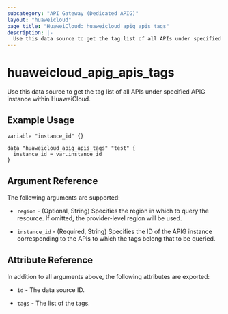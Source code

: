 ```yaml
---
subcategory: "API Gateway (Dedicated APIG)"
layout: "huaweicloud"
page_title: "HuaweiCloud: huaweicloud_apig_apis_tags"
description: |-
  Use this data source to get the tag list of all APIs under specified APIG instance within HuaweiCloud.
---
```


# huaweicloud_apig_apis_tags

Use this data source to get the tag list of all APIs under specified APIG instance within HuaweiCloud.

## Example Usage

```hcl
variable "instance_id" {}

data "huaweicloud_apig_apis_tags" "test" {
  instance_id = var.instance_id
}
```

## Argument Reference

The following arguments are supported:

* `region` - (Optional, String) Specifies the region in which to query the resource.
  If omitted, the provider-level region will be used.

* `instance_id` - (Required, String) Specifies the ID of the APIG instance corresponding to the APIs to which the tags
  belong that to be queried.

## Attribute Reference

In addition to all arguments above, the following attributes are exported:

* `id` - The data source ID.

* `tags` - The list of the tags.

